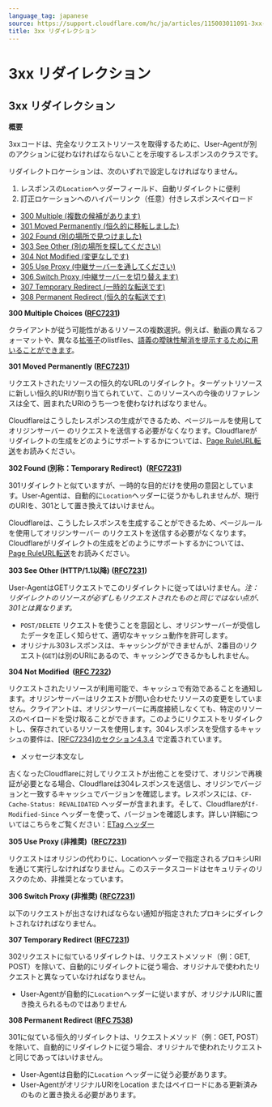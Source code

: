 ```yaml
---
language_tag: japanese
source: https://support.cloudflare.com/hc/ja/articles/115003011091-3xx-%E3%83%AA%E3%83%80%E3%82%A4%E3%83%AC%E3%82%AF%E3%82%B7%E3%83%A7%E3%83%B3
title: 3xx リダイレクション
---
```


# 3xx リダイレクション

## 3xx リダイレクション

**概要**

3xxコードは、完全なリクエストリソースを取得するために、User-Agentが別のアクションに従わなければならないことを示唆するレスポンスのクラスです。

リダイレクトロケーションは、次のいずれで設定しなければなりません。

1.  レスポンスの`Location`ヘッダーフィールド、自動リダイレクトに便利
2.  訂正ロケーションへのハイパーリンク（任意）付きレスポンスペイロード

-   [300 Multiple (複数の候補があります)](https://support.cloudflare.com/hc/ja/articles/115003011091-3xx-%E3%83%AA%E3%83%80%E3%82%A4%E3%83%AC%E3%82%AF%E3%82%B7%E3%83%A7%E3%83%B3#code_300)
-   [301 Moved Permanently (恒久的に移転しました)](https://support.cloudflare.com/hc/ja/articles/115003011091-3xx-%E3%83%AA%E3%83%80%E3%82%A4%E3%83%AC%E3%82%AF%E3%82%B7%E3%83%A7%E3%83%B3#code_301)
-   [302 Found (別の場所で見つけました)](https://support.cloudflare.com/hc/ja/articles/115003011091-3xx-%E3%83%AA%E3%83%80%E3%82%A4%E3%83%AC%E3%82%AF%E3%82%B7%E3%83%A7%E3%83%B3#code_302)
-   [303 See Other (別の場所を探してください)](https://support.cloudflare.com/hc/ja/articles/115003011091-3xx-%E3%83%AA%E3%83%80%E3%82%A4%E3%83%AC%E3%82%AF%E3%82%B7%E3%83%A7%E3%83%B3#code_303)
-   [304 Not Modified (変更なしです)](https://support.cloudflare.com/hc/ja/articles/115003011091-3xx-%E3%83%AA%E3%83%80%E3%82%A4%E3%83%AC%E3%82%AF%E3%82%B7%E3%83%A7%E3%83%B3#code_304)
-   [305 Use Proxy (中継サーバーを通してください)](https://support.cloudflare.com/hc/ja/articles/115003011091-3xx-%E3%83%AA%E3%83%80%E3%82%A4%E3%83%AC%E3%82%AF%E3%82%B7%E3%83%A7%E3%83%B3#code_305)
-   [306 Switch Proxy (中継サーバーを切り替えます)](https://support.cloudflare.com/hc/ja/articles/115003011091-3xx-%E3%83%AA%E3%83%80%E3%82%A4%E3%83%AC%E3%82%AF%E3%82%B7%E3%83%A7%E3%83%B3#code_306)
-   [307 Temporary Redirect (一時的な転送です)](https://support.cloudflare.com/hc/ja/articles/115003011091-3xx-%E3%83%AA%E3%83%80%E3%82%A4%E3%83%AC%E3%82%AF%E3%82%B7%E3%83%A7%E3%83%B3#code_307)
-   [308 Permanent Redirect (恒久的な転送です)](https://support.cloudflare.com/hc/ja/articles/115003011091-3xx-%E3%83%AA%E3%83%80%E3%82%A4%E3%83%AC%E3%82%AF%E3%82%B7%E3%83%A7%E3%83%B3#code_308)

**300 Multiple Choices** **(**[**RFC7231**](https://tools.ietf.org/html/rfc7231)**)**

クライアントが従う可能性があるリソースの複数選択。例えば、動画の異なるフォーマットや、異なる[拡張子](https://en.wikipedia.org/wiki/File_extensions)のlistfiles、[語義の曖昧性解消を提示するために用いることができます](https://en.wikipedia.org/wiki/Word_sense_disambiguation)。

**301 Moved Permanently** **(**[**RFC7231**](https://tools.ietf.org/html/rfc7231)**)**

リクエストされたリソースの恒久的なURLのリダイレクト。ターゲットリソースに新しい恒久的URIが割り当てられていて、このリソースへの今後のリファレンスは全て、囲まれたURIのうち一つを使わなければなりません。

Cloudflareはこうしたレスポンスの生成ができるため、ページルールを使用してオリジンサーバー のリクエストを送信する必要がなくなります。Cloudflareがリダイレクトの生成をどのようにサポートするかについては、[Page RuleURL転送](https://blog.cloudflare.com/introducing-pagerules-url-forwarding/)をお読みください。

**302 Found (別称：Temporary Redirect)**  **(**[**RFC7231**](https://tools.ietf.org/html/rfc7231)**)**

301リダイレクトと似ていますが、一時的な目的だけを使用の意図としています。User-Agentは、自動的に`Location`ヘッダーに従うかもしれませんが、現行のURIを、301として置き換えてはいけません。

Cloudflareは、こうしたレスポンスを生成することができるため、ページルールを使用してオリジンサーバー のリクエストを送信する必要がなくなります。Cloudflareがリダイレクトの生成をどのようにサポートするかについては、[Page RuleURL転送](https://blog.cloudflare.com/introducing-pagerules-url-forwarding/)をお読みください。

**303 See Other (HTTP/1.1以降)** **(**[**RFC7231**](https://tools.ietf.org/html/rfc7231)**)**

User-AgentはGETリクエストでこのリダイレクトに従ってはいけません。_注：リダイレクトのリソースが必ずしもリクエストされたものと同じではない点が、301とは異なります。_

-   `POST/DELETE` リクエストを使うことを意図とし、オリジンサーバーが受信したデータを正しく知らせて、適切なキャッシュ動作を許可します。
-   オリジナル303レスポンスは、キャッシングができませんが、2番目のリクエスト(`GET`)は別のURIにあるので、キャッシングできるかもしれません。

**304 Not Modified  (**[**RFC 7232**](https://tools.ietf.org/html/rfc7232)**)**

リクエストされたリソースが利用可能で、キャッシュで有効であることを通知します。オリジンサーバーはリクエストが問い合わせたリソースの変更をしていません。クライアントは、オリジンサーバーに再度接続しなくても、特定のリソースのペイロードを受け取ることができます。このようにリクエストをリダイレクトし、保存されているリソースを使用します。304レスポンスを受信するキャッシュの要件は、[\[RFC7234\]のセクション4.3.4](https://tools.ietf.org/html/rfc7234#section-4.3.4) で定義されています。


-   メッセージ本文なし


古くなったCloudflareに対してリクエストが出他ことを受けて、オリジンで再検証が必要となる場合、Cloudflareは304レスポンスを送信し、オリジンでバージョンと一致するキャッシュでバージョンを確認します。レスポンスには、`CF-Cache-Status: REVALIDATED` ヘッダーが含まれます。そして、Cloudflareが`If-Modified-Since` ヘッダーを使って、バージョンを確認します。詳しい詳細についてはこちらをご覧ください：[ETag ヘッダー](https://support.cloudflare.com/hc/en-us/articles/218505467)

**305 Use Proxy (非推奨)**  **(**[**RFC7231**](https://tools.ietf.org/html/rfc7231)**)**

リクエストはオリジンの代わりに、Locationヘッダーで指定されるプロキシURIを通じて実行しなければなりません。このステータスコードはセキュリティのリスクのため、非推奨となっています。

**306 Switch Proxy (非推奨)** **(**[**RFC7231**](https://tools.ietf.org/html/rfc7231)**)**

以下のリクエストが出さなければならない通知が指定されたプロキシにダイレクトされなければなりません。

**307 Temporary Redirect** **(**[**RFC7231**](https://tools.ietf.org/html/rfc7231)**)**

302リクエストに似ているリダイレクトは、リクエストメソッド（例：GET, POST）を除いて、自動的にリダイレクトに従う場合、オリジナルで使われたリクエストと異なっていなければなりません。

-   User-Agentが自動的に`Location`ヘッダーに従いますが、オリジナルURIに置き換えられるものではありません

**308 Permanent Redirect (**[**RFC 7538**](https://tools.ietf.org/html/rfc7538#section-3)**)**

301に似ている恒久的リダイレクトは、リクエストメソッド（例：GET, POST）を除いて、自動的にリダイレクトに従う場合、オリジナルで使われたリクエストと同じであってはいけません。

-   User-Agentは自動的に`Location` ヘッダーに従う必要があります。
-   User-AgentがオリジナルURIをLocation またはペイロードにある更新済みのものと置き換える必要があります。
